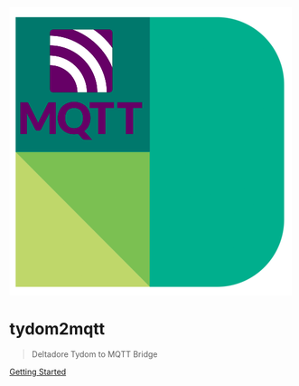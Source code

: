 ![logo](tydom2mqtt_logo.png)

# **tydom2mqtt**

> Deltadore Tydom to MQTT Bridge

[Getting Started](introduction/)
